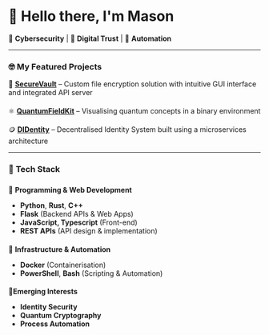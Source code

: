 # 👋 Hello there, I'm Mason  

🔐 **Cybersecurity** |  🤝 **Digital Trust** | 🚗 **Automation**  

---

### 🤓 **My Featured Projects**  
🏦 **[SecureVault](https://github.com/ParleSec/SecureVault)** – Custom file encryption solution with intuitive GUI interface and integrated API server 
####
⚛️ **[QuantumFieldKit](https://quantumfieldkit.com/)** – Visualising quantum concepts in a binary environment
####
🪙 **[DIDentity](https://github.com/ParleSec/QuantumFieldKit)** – Decentralised Identity System built using a microservices architecture

---


### 🔧 **Tech Stack**  
###
💾 **Programming & Web Development**  
- **Python**, **Rust**, **C++** 
- **Flask** (Backend APIs & Web Apps)  
- **JavaScript, Typescript** (Front-end)  
- **REST APIs** (API design & implementation)  
####
 🚢 **Infrastructure & Automation**  
- **Docker** (Containerisation)  
- **PowerShell**, **Bash** (Scripting & Automation)  
 ####
💭**Emerging Interests**
- **Identity Security**
- **Quantum Cryptography**
- **Process Automation**
